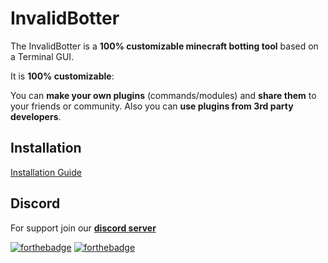 # InvalidBotter

The InvalidBotter is a **100% customizable minecraft botting tool** based on a Terminal GUI.

It is **100% customizable**:

You can **make your own plugins** (commands/modules)
and **share them** to your friends or community.
Also you can **use plugins from 3rd party developers**.

## Installation
[Installation Guide](https://github.com/SirLennox/invalidbotter/wiki/Installation)

## Discord

For support join our [**discord server**](https://discord.gg/AbQtPjv9nq)




[![forthebadge](https://forthebadge.com/images/badges/made-with-typescript.svg)](https://forthebadge.com) [![forthebadge](https://forthebadge.com/images/badges/open-source.svg)](https://forthebadge.com)

